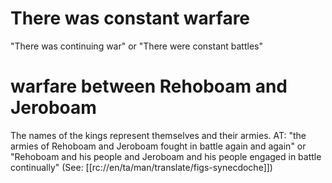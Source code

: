 # There was constant warfare

"There was continuing war" or "There were constant battles"

# warfare between Rehoboam and Jeroboam

The names of the kings represent themselves and their armies. AT: "the armies of Rehoboam and Jeroboam fought in battle again and again" or "Rehoboam and his people and Jeroboam and his people engaged in battle continually" (See: [[rc://en/ta/man/translate/figs-synecdoche]])

